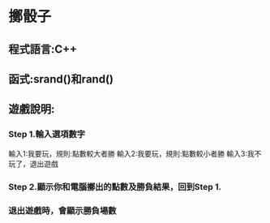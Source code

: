 # 擲骰子
## 程式語言:C++
## 函式:srand()和rand()
## 遊戲說明:
### Step 1.輸入選項數字
輸入1:我要玩，規則:點數較大者勝
輸入2:我要玩，規則:點數較小者勝
輸入3:我不玩了，退出遊戲
### Step 2.顯示你和電腦擲出的點數及勝負結果，回到Step 1. 
### 退出遊戲時，會顯示勝負場數
